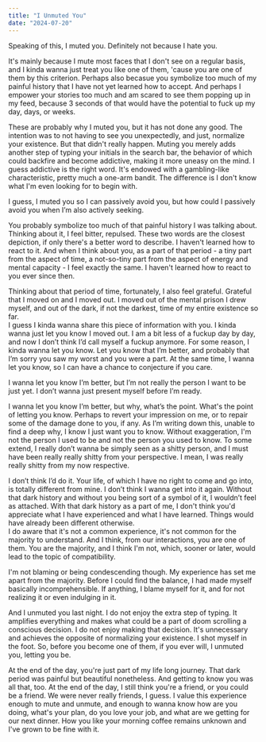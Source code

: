 ```yaml
---
title: "I Unmuted You"
date: "2024-07-20"
---
```


Speaking of this, I muted you. Definitely not because I hate you.  

It's mainly because I mute most faces that I don't see on a regular basis, and I kinda wanna just treat you like one of them, 'cause you are one of them by this criterion. Perhaps also becasue you symbolize too much of my painful history that I have not yet learned how to accept. And perhaps I empower your stories too much and am scared to see them popping up in my feed, because 3 seconds of that would have the potential to fuck up my day, days, or weeks.  

These are probably why I muted you, but it has not done any good. The intention was to not having to see you unexpectedly, and just, normalize your existence. But that didn't really happen. Muting you merely adds another step of typing your initials in the search bar, the behavior of which could backfire and become addictive, making it more uneasy on the mind. I guess addictive is the right word. It's endowed with a gambling-like characteristic, pretty much a one-arm bandit. The difference is I don't know what I'm even looking for to begin with.  

I guess, I muted you so I can passively avoid you, but how could I passively avoid you when I’m also actively seeking.  


You probably symbolize too much of that painful history I was talking about. Thinking about it, I feel bitter, repulsed. These two words are the closest depiction, if only there's a better word to describe. I haven't learned how to react to it. And when I think about you, as a part of that period - a tiny part from the aspect of time, a not-so-tiny part from the aspect of energy and mental capacity - I feel exactly the same. I haven't learned how to react to you ever since then.  

  

Thinking about that period of time, fortunately, I also feel grateful. Grateful that I moved on and I moved out. I moved out of the mental prison I drew myself, and out of the dark, if not the darkest, time of my entire existence so far.   
I guess I kinda wanna share this piece of information with you. I kinda wanna just let you know I moved out. I am a bit less of a fuckup day by day, and now I don’t think I’d call myself a fuckup anymore. For some reason, I kinda wanna let you know. Let you know that I’m better, and probably that I’m sorry you saw my worst and you were a part. At the same time, I wanna let you know, so I can have a chance to conjecture if you care.  


I wanna let you know I’m better, but I’m not really the person I want to be just yet. I don’t wanna just present myself before I’m ready.  

I wanna let you know I’m better, but why, what’s the point. What's the point of letting you know. Perhaps to revert your impression on me, or to repair some of the damage done to you, if any. As I’m writing down this, unable to find a deep why, I know I just want you to know. Without exaggeration, I'm not the person I used to be and not the person you used to know. To some extend, I really don’t wanna be simply seen as a shitty person, and I must have been really really shitty from your perspective. I mean, I was really really shitty from my now respective.  


I don’t think I’d do it. Your life, of which I have no right to come and go into, is totally different from mine. I don’t think I wanna get into it again. Without that dark history and without you being sort of a symbol of it, I wouldn’t feel as attached. With that dark history as a part of me, I don't think you'd appreciate what I have experienced and what I have learned. Things would have already been different otherwise.  
I do aware that it's not a common experience, it's not common for the majority to understand. And I think, from our interactions, you are one of them. You are the majority, and I think I'm not, which, sooner or later, would lead to the topic of compatibility.  

I'm not blaming or being condescending though. My experience has set me apart from the majority. Before I could find the balance, I had made myself basically incomprehensible. If anything, I blame myself for it, and for not realizing it or even indulging in it.  


And I unmuted you last night. I do not enjoy the extra step of typing. It amplifies everything and makes what could be a part of doom scrolling a conscious decision. I do not enjoy making that decision. It's unnecessary and achieves the opposite of normalizing your existence. I shot myself in the foot. So, before you become one of them, if you ever will, I unmuted you, letting you be.  


At the end of the day, you're just part of my life long journey. That dark period was painful but beautiful nonetheless. And getting to know you was all that, too. At the end of the day, I still think you're a friend, or you could be a friend. We were never really friends, I guess. I value this experience enough to mute and unmute, and enough to wanna know how are you doing, what's your plan, do you love your job, and what are we getting for our next dinner. How you like your morning coffee remains unknown and I've grown to be fine with it.  


